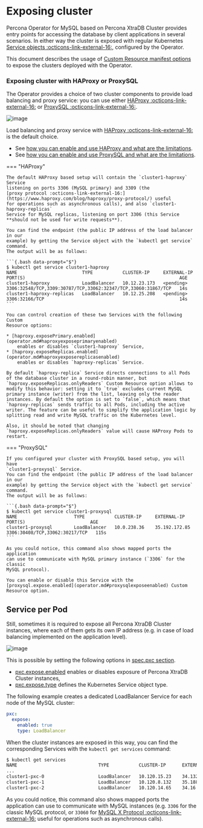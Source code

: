 # Exposing cluster

Percona Operator for MySQL based on Percona XtraDB Cluster provides entry points for accessing the database by client
applications in several scenarios. In either way the cluster is exposed with
regular Kubernetes [Service objects :octicons-link-external-16:](https://kubernetes.io/docs/concepts/services-networking/service/),
configured by the Operator.

This document describes the usage of [Custom Resource manifest options](operator.md)
to expose the clusters deployed with the Operator.

### Exposing cluster with HAProxy or ProxySQL

The Operator provides a choice of two cluster components to
provide load balancing and proxy service: you can use either [HAProxy :octicons-link-external-16:](https://haproxy.org) or [ProxySQL :octicons-link-external-16:](https://proxysql.com/).

![image](assets/images/replication.svg)


Load balancing and proxy service with [HAProxy :octicons-link-external-16:](https://haproxy.org) is the
default choice.

* See [how you can enable and use HAProxy and what are the limitations](haproxy-conf.md).
* See [how you can enable and use ProxySQL and what are the limitations](proxysql-conf.md).

=== "HAProxy"

    The default HAProxy based setup will contain the `cluster1-haproxy` Service
    listening on ports 3306 (MySQL primary) and 3309 (the
    [proxy protocol :octicons-link-external-16:](https://www.haproxy.com/blog/haproxy/proxy-protocol/) useful
    for operations such as asynchronous calls), and also `cluster1-haproxy-replicas`
    Service for MySQL replicas, listening on port 3306 (this Service
    **should not be used for write requests**).

    You can find the endpoint (the public IP address of the load balancer in our
    example) by getting the Service object with the `kubectl get service` command.
    The output will be as follows:

    ```{.bash data-prompt="$"}
    $ kubectl get service cluster1-haproxy
    NAME                        TYPE           CLUSTER-IP     EXTERNAL-IP   PORT(S)                                                         AGE
    cluster1-haproxy            LoadBalancer   10.12.23.173   <pending>     3306:32548/TCP,3309:30787/TCP,33062:32347/TCP,33060:31867/TCP   14s
    cluster1-haproxy-replicas   LoadBalancer   10.12.25.208   <pending>     3306:32166/TCP                                                  14s
    ```

    You can control creation of these two Services with the following Custom
    Resource options:

    * [haproxy.exposePrimary.enabled](operator.md#haproxyexposeprimaryenabled)
        enables or disables `cluster1-haproxy` Service,
    * [haproxy.exposeReplicas.enabled](operator.md#haproxyexposereplicasenabled)
        enables or disables `haproxy-replicas` Service.

    By default `haproxy-replica` Service directs connections to all Pods of the database cluster in a round-robin manner, but `haproxy.exposeReplicas.onlyReaders` Custom Resource option allows to modify this behavior: setting it to `true` excludes current MySQL primary instance (writer) from the list, leaving only the reader instances. By default the option is set to `false`, which means that `haproxy-replicas` sends traffic to all Pods, including the active writer. The feature can be useful to simplify the application logic by splitting read and write MySQL traffic on the Kubernetes level.

    Also, it should be noted that changing `haproxy.exposeReplicas.onlyReaders` value will cause HAProxy Pods to restart.

=== "ProxySQL"

    If you configured your cluster with ProxySQL based setup, you will have 
    `cluster1-proxysql` Service.
    You can find the endpoint (the public IP address of the load balancer in our
    example) by getting the Service object with the `kubectl get service` command.
    The output will be as follows:

    ```{.bash data-prompt="$"}
    $ kubectl get service cluster1-proxysql
    NAME                     TYPE           CLUSTER-IP     EXTERNAL-IP     PORT(S)                        AGE
    cluster1-proxysql        LoadBalancer   10.0.238.36    35.192.172.85   3306:30408/TCP,33062:30217/TCP   115s
    ```

    As you could notice, this command also shows mapped ports the application 
    can use to communicate with MySQL primary instance (`3306` for the classic
    MySQL protocol).

    You can enable or disable this Service with the
    [proxysql.expose.enabled](operator.md#proxysqlexposeenabled) Custom
    Resource option.

## Service per Pod

Still, sometimes it is required to expose all Percona XtraDB Cluster instances,
where each of them gets its own IP address (e.g. in case of load balancing
implemented on the application level).

![image](assets/images/exposure-all.svg)

This is possible by setting the following options in [spec.pxc section](operator.md#operator-pxc-section).

* [pxc.expose.enabled](operator.md#pxcexposeenabled) enables or disables exposure
    of Percona XtraDB Cluster instances,
* [pxc.expose.type](operator.md#pxcexposetype) defines the Kubernetes Service
    object type.

The following example creates a dedicated LoadBalancer Service for each node of
the MySQL cluster:

```yaml
pxc:
  expose:
    enabled: true
    type: LoadBalancer
```

When the cluster instances are exposed in this way, you can find the
corresponding Services with the `kubectl get services` command:

```{.bash data-prompt="$"}
$ kubectl get services
NAME                              TYPE           CLUSTER-IP      EXTERNAL-IP     PORT(S)                                 AGE
...
cluster1-pxc-0                    LoadBalancer   10.120.15.23    34.132.93.114   3306:30771/TCP                          111s
cluster1-pxc-1                    LoadBalancer   10.120.8.132    35.188.39.15    3306:30832/TCP                          111s
cluster1-pxc-2                    LoadBalancer   10.120.14.65    34.16.25.126    3306:32018/TCP                          111s
```

As you could notice, this command also shows mapped ports the application can
use to communicate with MySQL instances (e.g. `3306` for the classic MySQL
protocol, or `33060` for [MySQL X Protocol :octicons-link-external-16:](https://dev.mysql.com/doc/dev/mysql-server/latest/page_mysqlx_protocol.html)
useful for operations such as asynchronous calls).

